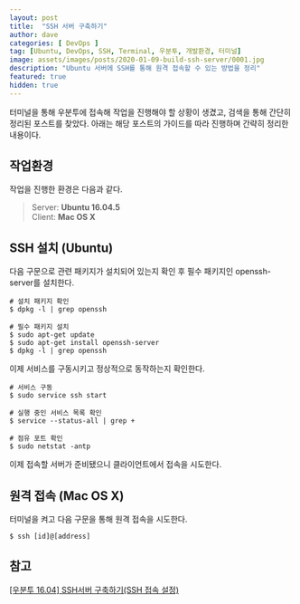 ```yaml
---
layout: post
title:  "SSH 서버 구축하기"
author: dave
categories: [ DevOps ]
tag: [Ubuntu, DevOps, SSH, Terminal, 우분투, 개발환경, 터미널]
image: assets/images/posts/2020-01-09-build-ssh-server/0001.jpg
description: "Ubuntu 서버에 SSH를 통해 원격 접속할 수 있는 방법을 정리"
featured: true
hidden: true
---
```


터미널을 통해 우분투에 접속해 작업을 진행해야 할 상황이 생겼고, 검색을 통해 간단히 정리된 포스트를 찾았다. 아래는 해당 포스트의 가이드를 따라 진행하며 간략히 정리한 내용이다.



## 작업환경
작업을 진행한 환경은 다음과 같다.

> Server: **Ubuntu 16.04.5**  
> Client: **Mac OS X**

## SSH 설치 (Ubuntu)
다음 구문으로 관련 패키지가 설치되어 있는지 확인 후 필수 패키지인 openssh-server를 설치한다.

```
# 설치 패키지 확인
$ dpkg -l | grep openssh 

# 필수 패키지 설치
$ sudo apt-get update
$ sudo apt-get install openssh-server
$ dpkg -l | grep openssh
```

이제 서비스를 구동시키고 정상적으로 동작하는지 확인한다.

```
# 서비스 구동
$ sudo service ssh start

# 실행 중인 서비스 목록 확인
$ service --status-all | grep + 

# 점유 포트 확인
$ sudo netstat -antp 
```

이제 접속할 서버가 준비됐으니 클라이언트에서 접속을 시도한다.


## 원격 접속 (Mac OS X)
터미널을 켜고 다음 구문을 통해 원격 접속을 시도한다.

```
$ ssh [id]@[address]
```


## 참고
[[우분투 16.04] SSH서버 구축하기(SSH 접속 설정)](https://jimnong.tistory.com/713)
